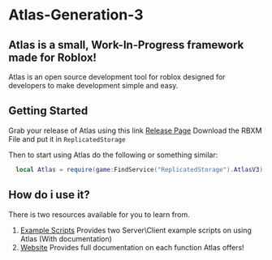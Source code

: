 # Atlas-Generation-3

## Atlas is a small, Work-In-Progress framework made for Roblox!

Atlas is an open source development tool for roblox designed for developers to make development simple and easy.

## Getting Started

Grab your release of Atlas using this link [Release Page](https://github.com/SCPFBluesky/Atlas-Generation-3/releases/tag/aaaaaaaaaaaaaaaaaaaaa)
Download the RBXM File and put it in ``ReplicatedStorage``

Then to start using Atlas do the following or something similar: 

```lua
  local Atlas = require(game:FindService("ReplicatedStorage").AtlasV3);
```

## How do i use it?

There is two resources available for you to learn from.

1. [Example Scripts](https://github.com/SCPFBluesky/Atlas-Generation-3/tree/main/Examples)  Provides two Server\Client example scripts on using Atlas (With documentation)
2. [Website](https://scpfbluesky.github.io/A/) Provides full documentation on each function Atlas offers!
